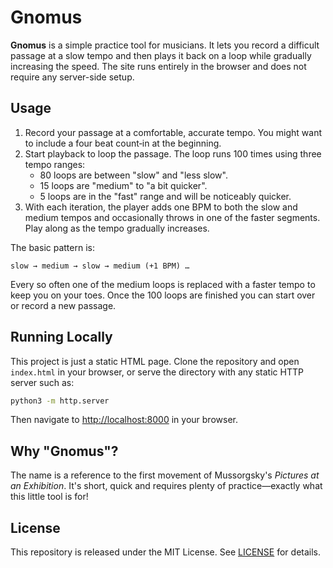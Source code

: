 # Gnomus

**Gnomus** is a simple practice tool for musicians. It lets you record a difficult passage at a slow tempo and then plays it back on a loop while gradually increasing the speed. The site runs entirely in the browser and does not require any server-side setup.

## Usage

1. Record your passage at a comfortable, accurate tempo. You might want to include a four beat count‑in at the beginning.
2. Start playback to loop the passage. The loop runs 100 times using three tempo ranges:
   - 80 loops are between "slow" and "less slow".
   - 15 loops are "medium" to "a bit quicker".
   - 5 loops are in the "fast" range and will be noticeably quicker.
3. With each iteration, the player adds one BPM to both the slow and medium tempos and occasionally throws in one of the faster segments. Play along as the tempo gradually increases.

The basic pattern is:
```
slow → medium → slow → medium (+1 BPM) …
```
Every so often one of the medium loops is replaced with a faster tempo to keep you on your toes. Once the 100 loops are finished you can start over or record a new passage.

## Running Locally

This project is just a static HTML page. Clone the repository and open `index.html` in your browser, or serve the directory with any static HTTP server such as:

```bash
python3 -m http.server
```

Then navigate to [http://localhost:8000](http://localhost:8000) in your browser.

## Why "Gnomus"?

The name is a reference to the first movement of Mussorgsky's *Pictures at an Exhibition*. It's short, quick and requires plenty of practice—exactly what this little tool is for!

## License

This repository is released under the MIT License. See [LICENSE](LICENSE) for details.

